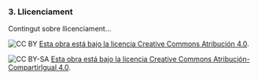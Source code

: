 ### 3. Llicenciament
Contingut sobre llicenciament...

![CC BY](https://licensebuttons.net/l/by/4.0/88x31.png)
[Esta obra está bajo la licencia Creative Commons Atribución 4.0](https://creativecommons.org/licenses/by/4.0/).

![CC BY-SA](https://licensebuttons.net/l/by-sa/4.0/88x31.png)
[Esta obra está bajo la licencia Creative Commons Atribución-CompartirIgual 4.0](https://creativecommons.org/licenses/by-sa/4.0/).
